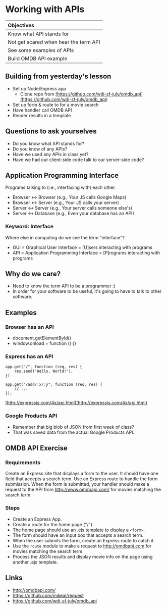 # Working with APIs

| Objectives |
| :---- |
| Know what API stands for |
| Not get scared when hear the term API |
| See some examples of APIs |
| Build OMDB API example |

## Building from yesterday's lesson

- Set up Node/Express app
    - Clone repo from [https://github.com/wdi-sf-july/omdb_api](https://github.com/wdi-sf-july/omdb_api)
- Set up form & route to for a movie search
- Have handler call OMDB API
- Render results in a template

## Questions to ask yourselves

- Do you know what API stands for?
- Do you know of any APIs?
- Have we used any APIs in class yet?
- Have we had our client-side code talk to our server-side code?

## Application Programming Interface

Programs talking to (i.e., interfacing with) each other.

- Browser <-> Browser (e.g., Your JS calls Google Maps)
- Browser <-> Server (e.g., Your JS calls your server)
- Server <-> Server (e.g., Your server calls someone else's)
- Server <-> Database (e.g., Even your database has an API)

### Keyword: Interface

Where else in computing do we see the term "interface"?

- GUI = Graphical User Interface = [U]sers interacting with programs
- API = Application Programming Interface = [P]rograms interacting with programs

## Why do we care?

- Need to know the term API to be a programmer :)
- In order for your software to be useful, it's going to have to talk
  to other software.

## Examples

### Browser has an API

- document.getElementById()
- window.onload = function () {}

### Express has an API

    app.get("/", function (req, res) {
        res.send("Hello, World!");
    })

    app.get("/add/:x/:y", function (req, res) {
        // ...
    });

[http://expressjs.com/4x/api.html](http://expressjs.com/4x/api.html)

### Google Products API

- Remember that big blob of JSON from first week of class?
- That was saved data from the actual Google Products API.

## OMDB API Exercise

### Requirements
Create an Express site that displays a form to the user.
It should have one field that accepts a search term. Use an
Express route to handle the form submission. When the form is
submitted, your handler should make a request to the API from
http://www.omdbapi.com/ for movies matching the search term.

### Steps
- Create an Express App.
- Create a route for the home page ("/").
- The home page should use an .ejs template to display a `<form>`.
- The form should have an input box that accepts a search term.
- When the user submits the form, create an Express route to catch it.
- Use the `route` module to make a request to http://omdbapi.com for
  movies matching the search term.
- Process the JSON results and display movie info on the page using
  another .ejs template.

## Links

- http://omdbapi.com/
- https://github.com/mikeal/request
- https://github.com/wdi-sf-july/omdb_api

